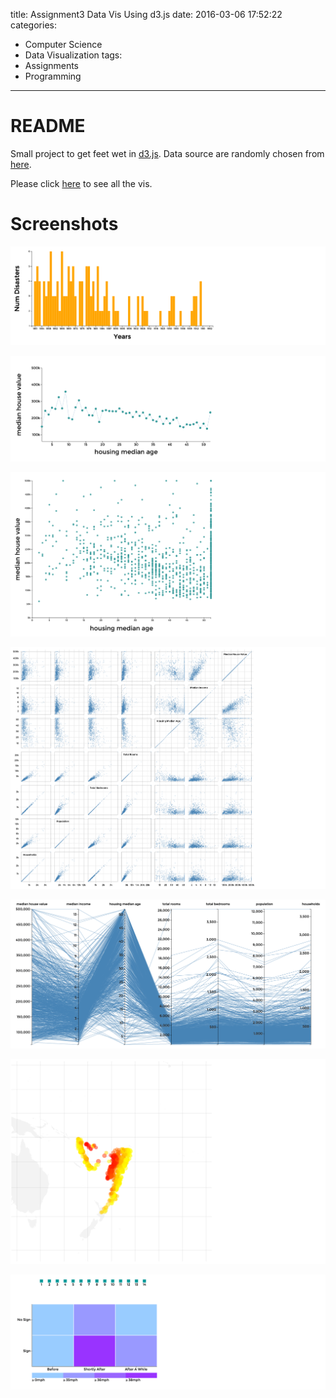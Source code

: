 title: Assignment3 Data Vis Using d3.js
date: 2016-03-06 17:52:22
categories:
- Computer Science
- Data Visualization
tags:
- Assignments
- Programming
---

# README

Small project to get feet wet in [d3.js](https://github.com/mbostock/d3).
Data source are randomly chosen from [here](https://vincentarelbundock.github.io/Rdatasets/datasets.html).

Please click [here](http://bl.ocks.org/hanjoes) to see all the vis.

# Screenshots

![Bar Chart](/images/barchartd3.png)

![Line Graph](/images/linegraphd3.png)

![Scatter Plot](/images/scatterplotd3.png)

![Scatter Plot Matrix](/images/scatterplotmatrixd3.png)

![Parallel Coordinates](/images/parallelcoordd3.png)

![Geo](/images/geod3.png)

![Heatmap](/images/heatmapd3.png)
